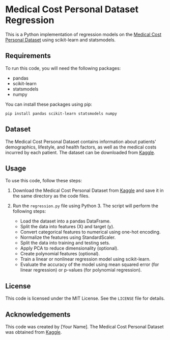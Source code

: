 # Medical Cost Personal Dataset Regression

This is a Python implementation of regression models on the [Medical Cost Personal Dataset](https://www.kaggle.com/mirichoi0218/insurance) using scikit-learn and statsmodels.

## Requirements

To run this code, you will need the following packages:

- pandas
- scikit-learn
- statsmodels
- numpy

You can install these packages using pip:

```
pip install pandas scikit-learn statsmodels numpy
```

## Dataset

The Medical Cost Personal Dataset contains information about patients' demographics, lifestyle, and health factors, as well as the medical costs incurred by each patient. The dataset can be downloaded from [Kaggle](https://www.kaggle.com/mirichoi0218/insurance).

## Usage

To use this code, follow these steps:

1. Download the Medical Cost Personal Dataset from [Kaggle](https://www.kaggle.com/mirichoi0218/insurance) and save it in the same directory as the code files.

2. Run the `regression.py` file using Python 3. The script will perform the following steps:

   - Load the dataset into a pandas DataFrame.
   - Split the data into features (X) and target (y).
   - Convert categorical features to numerical using one-hot encoding.
   - Normalize the features using StandardScaler.
   - Split the data into training and testing sets.
   - Apply PCA to reduce dimensionality (optional).
   - Create polynomial features (optional).
   - Train a linear or nonlinear regression model using scikit-learn.
   - Evaluate the accuracy of the model using mean squared error (for linear regression) or p-values (for polynomial regression).

## License

This code is licensed under the MIT License. See the `LICENSE` file for details.

## Acknowledgements

This code was created by [Your Name]. The Medical Cost Personal Dataset was obtained from [Kaggle](https://www.kaggle.com/mirichoi0218/insurance).
